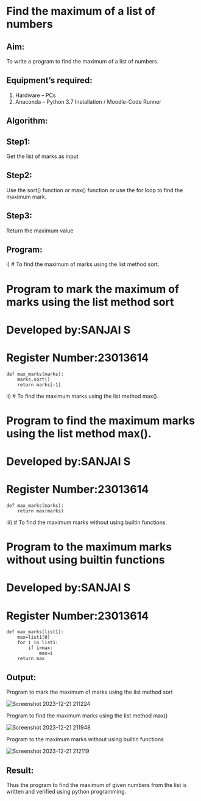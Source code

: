 # Find the maximum of a list of numbers
## Aim:
To write a program to find the maximum of a list of numbers.
## Equipment’s required:
1.	Hardware – PCs
2.	Anaconda – Python 3.7 Installation / Moodle-Code Runner
## Algorithm:
## Step1:
Get the list of marks as input
## Step2:
Use the sort() function or max() function or use the for loop to find the maximum mark.
## Step3:
Return the maximum value
## Program:

i)	# To find the maximum of marks using the list method sort.
 # Program to mark the maximum of marks using the list method sort
  # Developed by:SANJAI S
  # Register Number:23013614
```
def max_marks(marks):
    marks.sort()
    return marks[-1]
```

ii)	# To find the maximum marks using the list method max().
 # Program to find the maximum marks using the list method max().
 # Developed by:SANJAI S
 # Register Number:23013614
```
def max_marks(marks):
    return max(marks)
```

iii) # To find the maximum marks without using builtin functions.
 # Program to the maximum marks without using builtin functions
 # Developed by:SANJAI S
 # Register Number:23013614
```
def max_marks(list1):
    max=list1[0]
    for i in list1:
        if i>max:
            max=i
    return max        
```

## Output:
 Program to mark the maximum of marks using the list method sort 
 
![Screenshot 2023-12-21 211224](https://github.com/Sanjaichitra/FindMaximum/assets/144870518/8902c7ed-ebb2-4194-9264-6365339ca4b2)

 Program to find the maximum marks using the list method max()


![Screenshot 2023-12-21 211948](https://github.com/Sanjaichitra/FindMaximum/assets/144870518/ef4a4211-a27d-4021-bc64-62e8f9c7815e)

 Program to the maximum marks without using builtin functions


![Screenshot 2023-12-21 212119](https://github.com/Sanjaichitra/FindMaximum/assets/144870518/b0d1b74b-15bc-4d4a-9f5b-d469b1de0241)

## Result:
Thus the program to find the maximum of given numbers from the list is written and verified using python programming.
